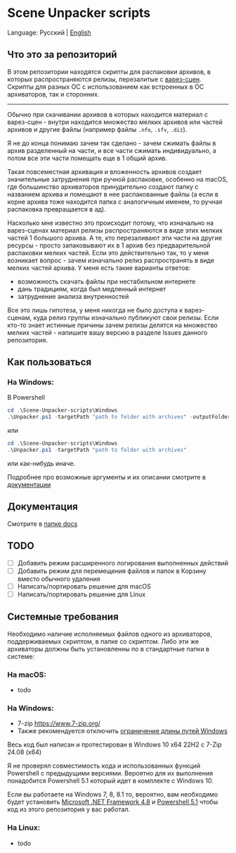# Scene Unpacker scripts

Language: Русский | [English](README.md)

## Что это за репозиторий

В этом репозитории находятся скрипты для распаковки архивов, в которых распространяются релизы, перезалитые с [варез-сцен](https://ru.wikipedia.org/wiki/%D0%92%D0%B0%D1%80%D0%B5%D0%B7-%D1%81%D1%86%D0%B5%D0%BD%D0%B0). Скрипты для разных ОС с использованием как встроенных в ОС архиваторов, так и сторонних.

---

Обычно при скачивании архивов в которых находится материал с варез-сцен - внутри находится множество мелких архивов или частей архивов и другие файлы (например файлы `.nfo`, `.sfv`, `.diz`).

Я не до конца понимаю зачем так сделано - зачем сжимать файлы в архив разделенный на части, и все части сжимать индивидуально, а потом все эти части помещать еще в 1 общий архив.

Такая повсеместная архивация и вложенность архивов создает значительные затруднения при ручной распаковке, особенно на macOS, где большинство архиваторов принудительно создают папку с названием архива и помещают в нее распакованные файлы (а если в корне архива тоже находится папка с аналогичным именем, то ручная распаковка превращается в ад).

Насколько мне известно это происходит потому, что изначально на варез-сценах материал релизы распространяются в виде этих мелких частей 1 большого архива. А те, кто перезаливают эти части на другие ресурсы - просто запаковывают их в 1 архив без предварительной распаковки мелких частей. Если это действительно так, то у меня возникает вопрос - зачем изначально релиз распространять в виде мелких частей архива. У меня есть такие варианты ответов:
- возможность скачать файлы при нестабильном интернете
- дань традициям, когда был медленный интернет
- затруднение анализа внутренностей

Все это лишь гипотеза, у меня никогда не было доступа к варез-сценам, куда релиз группы изначально публикуют свои релизы. Если кто-то знает истинные причины зачем релизы делятся на множество мелких частей - напишите вашу версию в разделе Issues данного репозитория.

## Как пользоваться

### На Windows:
В Powershell
```powershell
cd .\Scene-Unpacker-scripts\Windows
.\Unpacker.ps1 -targetPath "path to folder with archives" -outputFolderPath "path to folder for unpacked" -overwriteExisting -smartRenameMode 1 -duplicatesProcessMode 1 -deleteArchiveAfterUnpack
```
или
```powershell
cd .\Scene-Unpacker-scripts\Windows
.\Unpacker.ps1 -targetPath "path to folder with archives"
```
или как-нибудь иначе.

Подробнее про возможные аргументы и их описании смотрите в [документации](./docs/docs_RU.md)

## Документация

Смотрите в [папке docs](./docs/docs_RU.md)

## TODO

- [ ] Добавить режим расширенного логирования выполненных действий
- [ ] Добавить режим для перемещения файлов и папок в Корзину вместо обычного удаления
- [ ] Написать/портировать решение для macOS
- [ ] Написать/портировать решение для Linux

## Системные требования

Необходимо наличие исполняемых файлов одного из архиваторов, поддерживаемых скриптом, в папке со скриптом. Либо эти же архиваторы должны быть установленны по в стандартные папки в системе: 

### На macOS:
- todo

### На Windows:
- 7-zip https://www.7-zip.org/
- Также рекомендуется отключить [ограничение длины путей Windows](https://learn.microsoft.com/ru-ru/windows/win32/fileio/maximum-file-path-limitation?tabs=registry)

Весь код был написан и протестирован в Windows 10 x64 22H2 с 7-Zip 24.08 (x64)

Я не проверял совместимость кода и использованных функций Powershell с предыдущими версиями. Вероятно для их выполнения понадобится Powershell 5.1 который идет в комплекте с Windows 10.

Если вы работаете на Windows 7, 8, 8.1 то, вероятно, вам необходимо будет установить [Microsoft .NET Framework 4.8](https://support.microsoft.com/topic/microsoft-net-framework-4-8-offline-installer-for-windows-9d23f658-3b97-68ab-d013-aa3c3e7495e0) и [Powershell 5.1](https://www.microsoft.com/download/details.aspx/?id=54616) чтобы код из этого репозитория у вас работал.

### На Linux:
- todo